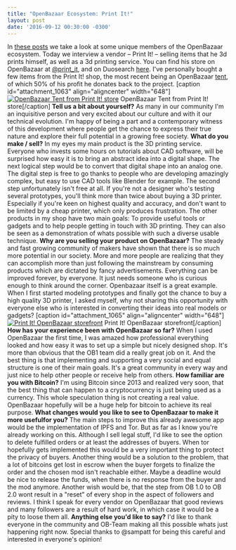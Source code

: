 ```yaml
---
title: "OpenBazaar Ecosystem: Print It!" 
layout: post
date: '2016-09-12 00:30:00 -0300'
---
```

        
In [these posts](Screenshot-from-2016-09-12-11-01-56.png) we take a look at some unique members of the OpenBazaar ecosystem. Today we interview a vendor – Print It! – selling items that he 3d prints himself, as well as a 3d printing service. You can find his store on OpenBazaar at [@print_it](ob://@print_it/about), and on Duosearch [here](https://duosear.ch/@print_it). I've personally bought a few items from the Print It! shop, the most recent being an OpenBazaar [tent](https://duosear.ch/@print_it/listing/c4d46b13ee2c2e4220b00a62d52bdb2e8940ca95), of which 50% of his profit he donates back to the project. \[caption id="attachment_1063" align="aligncenter" width="648"\][![OpenBazaar Tent from Print It! store](https://blog.openbazaar.org/wp-content/uploads/2016/09/IMAG0459-1024x579.jpg)](https://blog.openbazaar.org/wp-content/uploads/2016/09/IMAG0459.jpg) OpenBazaar Tent from Print It! store\[/caption\] **Tell us a bit about yourself?** As many in our community I'm an inquisitive person and very excited about our culture and with it our technical evolution. I'm happy of being a part and a contemporary witness of this development where people get the chance to express their true nature and explore their full potential in a growing free society. **What do you make / sell?** In my eyes my main product is the 3D printing service. Everyone who invests some hours on tutorials about CAD software, will be surprised how easy it is to bring an abstract idea into a digital shape. The next logical step would be to convert that digital shape into an analog one. The digital step is free to go thanks to people who are developing amazingly complex, but easy to use CAD tools like Blender for example. The second step unfortunately isn't free at all. If you're not a designer who's testing several prototypes, you'll think more than twice about buying a 3D printer. Especially if you're keen on highest quality and accuracy, and don't want to be limited by a cheap printer, which only produces frustration. The other products in my shop have two main goals: To provide useful tools or gadgets and to help people getting in touch with 3D printing. They can also be seen as a demonstration of whats possible with such a diverse usable technique. **Why are you selling your product on OpenBazaar?** The steady and fast growing community of makers have shown that there is so much more potential in our society. More and more people are realizing that they can accomplish more than just following the mainstream by consuming products which are dictated by fancy advertisements. Everything can be improved forever, by everyone. It just needs someone who is curious enough to think around the corner. Openbazaar itself is a great example. When I first started modeling prototypes and finally got the chance to buy a high quality 3D printer, I asked myself, why not sharing this opportunity with everyone else who is interested in converting their ideas into real models or gadgets? \[caption id="attachment_1065" align="aligncenter" width="648"\][![Print It! OpenBazaar storefront](https://blog.openbazaar.org/wp-content/uploads/2016/09/Screenshot-from-2016-09-12-11-01-56-816x1024.png)](https://blog.openbazaar.org/wp-content/uploads/2016/09/Screenshot-from-2016-09-12-11-01-56.png) Print It! OpenBazaar storefront\[/caption\] **How has your experience been with OpenBazaar so far?** When I used OpenBazaar the first time, I was amazed how professional everything looked and how easy it was to set up a simple but nicely designed shop. It's more than obvious that the OB1 team did a really great job on it. And the best thing is that implementing and supporting a very social and equal structure is one of their main goals. It's a great community in every way and just nice to help other people or receive help from others. **How familiar are you with Bitcoin?** I'm using Bitcoin since 2013 and realized very soon, that the best thing that can happen to a cryptocurrency is just being used as a currency. This whole speculation thing is not creating a real value. OpenBazaar hopefully will be a huge help for bitcoin to achieve its real purpose. **What changes would you like to see to OpenBazaar to make it more usefulfor you?** The main steps to improve this already awesome app would be the implementation of IPFS and Tor. But as far as I know you're already working on this. Although I sell legal stuff, I'd like to see the option to delete fulfilled orders or at least the addresses of buyers. When tor hopefully gets implemented this would be a very important thing to protect the privacy of buyers. Another thing would be a solution to the problem, that a lot of bitcoins get lost in escrow when the buyer forgets to finalize the order and the chosen mod isn't reachable either. Maybe a deadline would be nice to release the funds, when there is no response from the buyer and the mod anymore. Another wish would be, that the step from OB 1.0 to OB 2.0 wont result in a "reset" of every shop in the aspect of followers and reviews. I think I speak for every vendor on OpenBazaar that good reviews and many followers are a result of hard work, in which case it would be a pity to loose them all. **Anything else you'd like to say?** I'd like to thank everyone in the community and OB-Team making all this possible whats just happening right now. Special thanks to @sampatt for being this careful and interested in everyone's opinion!